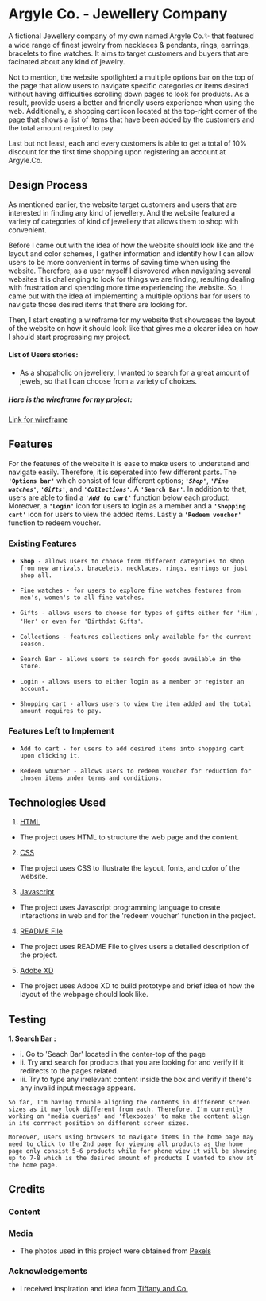 # Argyle Co. - Jewellery Company

A fictional Jewellery company of my own named Argyle Co.:sparkles: that featured a wide range of finest jewelry from necklaces & pendants, rings, earrings, bracelets to fine watches. It aims to target customers and buyers that are facinated about any kind of jewelry.

Not to mention, the website spotlighted a multiple options bar on the top of the page that allow users to navigate specific categories or items desired without having difficulties scrolling down pages to look for products. As a result, provide users a better and friendly users experience when using the web. Additionally, a shopping cart icon located at the top-right corner of the page that shows a list of items that have been added by the customers and the total amount required to pay.

Last but not least, each and every customers is able to get a total of 10% discount for the first time shopping upon registering an account at Argyle.Co.

## Design Process

As mentioned earlier, the website target customers and users that are interested in finding any kind of jewellery. And the website featured a variety of categories of kind of jewellery that allows them to shop with convenient.

Before I came out with the idea of how the website should look like and the layout and color schemes, I gather information and identify how I can allow users to be more convenient in terms of saving time when using the website. Therefore, as a user myself I disvovered when navigating several websites it is challenging to look for things we are finding, resulting dealing with frustration and spending more time experiencing the website. So, I came out with the idea of implementing a multiple options bar for users to navigate those desired items that there are looking for.

Then, I start creating a wireframe for my website that showcases the layout of the website on how it should look like that gives me a clearer idea on how I should start progressing my project.

#### List of Users stories:

- As a shopaholic on jewellery, I wanted to search for a great amount of jewels, so that I can choose from a variety of choices.

##### **Here is the wireframe for my project:**

[Link for wireframe](https://xd.adobe.com/view/b602891e-dcf1-4a34-81fd-366c0df3ddea-e351/)

## Features

For the features of the website it is ease to make users to understand and navigate easily. Therefore, it is seperated into few different parts. The **`'Options bar'`** which consist of four different options; **_`'Shop'`_**, **_`'Fine watches'`_**, **_`'Gifts'`_**, and **_`'Collections'`_**. A **`'Search Bar'`**. In addition to that, users are able to find a **_`'Add to cart'`_** function below each product. Moreover, a **`'Login'`** icon for users to login as a member and a **`'Shopping cart'`** icon for users to view the added items. Lastly a **`'Redeem voucher'`** function to redeem voucher.

### Existing Features

- **`Shop`**` - allows users to choose from different categories to shop from new arrivals, bracelets, necklaces, rings, earrings or just shop all.`

- `Fine watches - for users to explore fine watches features from men's, women's to all fine watches.`

- `Gifts - allows users to choose for types of gifts either for 'Him', 'Her' or even for 'Birthdat Gifts'`.

- `Collections - features collections only available for the current season.`

- `Search Bar - allows users to search for goods available in the store.`

- `Login - allows users to either login as a member or register an account.`

- `Shopping cart - allows users to view the item added and the total amount requires to pay.`

### Features Left to Implement

- `Add to cart - for users to add desired items into shopping cart upon clicking it.`

- `Redeem voucher - allows users to redeem voucher for reduction for chosen items under terms and conditions.`

## Technologies Used

1. [HTML](https://html.com/)

- The project uses HTML to structure the web page and the content.

2. [CSS](#)

- The project uses CSS to illustrate the layout, fonts, and color of the website.

3. [Javascript](https://www.w3.org/Style/CSS/Overview.en.html)

- The project uses Javascript programming language to create interactions in web and for the 'redeem voucher' function in the project.

4. [README File](https://www.makeareadme.com/)

- The project uses README File to gives users a detailed description of the project.

5. [Adobe XD](https://www.adobe.com/products/xd/pricing/free-trial.html)

- The project uses Adobe XD to build prototype and brief idea of how the layout of the webpage should look like.

## Testing

**1. Search Bar :**

- i. Go to 'Seach Bar' located in the center-top of the page
- ii. Try and search for products that you are looking for and verify if it redirects to the pages related.
- iii. Try to type any irrelevant content inside the box and verify if there's any invalid input message appears.

```
So far, I'm having trouble aligning the contents in different screen sizes as it may look different from each. Therefore, I'm currently working on 'media queries' and 'flexboxes' to make the content align in its corrrect position on different screen sizes.

Moreover, users using browsers to navigate items in the home page may need to click to the 2nd page for viewing all products as the home page only consist 5-6 products while for phone view it will be showing up to 7-8 which is the desired amount of products I wanted to show at the home page.

```

## Credits

### Content

### Media

- The photos used in this project were obtained from [Pexels](https://www.pexels.com/zh-cn/)

### Acknowledgements

- I received inspiration and idea from [Tiffany and Co.](https://www.tiffany.com/)
